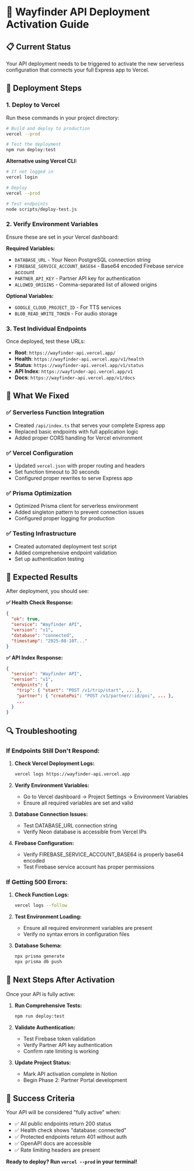 # 🚀 Wayfinder API Deployment Activation Guide

## 📋 **Current Status**
Your API deployment needs to be triggered to activate the new serverless configuration that connects your full Express app to Vercel.

## 🔧 **Deployment Steps**

### 1. Deploy to Vercel
Run these commands in your project directory:

```bash
# Build and deploy to production
vercel --prod

# Test the deployment
npm run deploy:test
```

**Alternative using Vercel CLI:**
```bash
# If not logged in
vercel login

# Deploy
vercel --prod

# Test endpoints
node scripts/deploy-test.js
```

### 2. Verify Environment Variables
Ensure these are set in your Vercel dashboard:

**Required Variables:**
- `DATABASE_URL` - Your Neon PostgreSQL connection string
- `FIREBASE_SERVICE_ACCOUNT_BASE64` - Base64 encoded Firebase service account
- `PARTNER_API_KEY` - Partner API key for authentication
- `ALLOWED_ORIGINS` - Comma-separated list of allowed origins

**Optional Variables:**
- `GOOGLE_CLOUD_PROJECT_ID` - For TTS services
- `BLOB_READ_WRITE_TOKEN` - For audio storage

### 3. Test Individual Endpoints

Once deployed, test these URLs:

- **Root**: `https://wayfinder-api.vercel.app/`
- **Health**: `https://wayfinder-api.vercel.app/v1/health`
- **Status**: `https://wayfinder-api.vercel.app/v1/status`
- **API Index**: `https://wayfinder-api.vercel.app/v1`
- **Docs**: `https://wayfinder-api.vercel.app/v1/docs`

## 🧪 **What We Fixed**

### ✅ **Serverless Function Integration**
- Created `/api/index.ts` that serves your complete Express app
- Replaced basic endpoints with full application logic
- Added proper CORS handling for Vercel environment

### ✅ **Vercel Configuration**
- Updated `vercel.json` with proper routing and headers
- Set function timeout to 30 seconds
- Configured proper rewrites to serve Express app

### ✅ **Prisma Optimization**
- Optimized Prisma client for serverless environment
- Added singleton pattern to prevent connection issues
- Configured proper logging for production

### ✅ **Testing Infrastructure**
- Created automated deployment test script
- Added comprehensive endpoint validation
- Set up authentication testing

## 🎯 **Expected Results**

After deployment, you should see:

**✅ Health Check Response:**
```json
{
  "ok": true,
  "service": "Wayfinder API",
  "version": "v1",
  "database": "connected",
  "timestamp": "2025-08-10T..."
}
```

**✅ API Index Response:**
```json
{
  "service": "Wayfinder API",
  "version": "v1",
  "endpoints": {
    "trip": { "start": "POST /v1/trip/start", ... },
    "partner": { "createPoi": "POST /v1/partner/:id/poi", ... },
    ...
  }
}
```

## 🔍 **Troubleshooting**

### If Endpoints Still Don't Respond:

1. **Check Vercel Deployment Logs:**
   ```bash
   vercel logs https://wayfinder-api.vercel.app
   ```

2. **Verify Environment Variables:**
   - Go to Vercel dashboard → Project Settings → Environment Variables
   - Ensure all required variables are set and valid

3. **Database Connection Issues:**
   - Test DATABASE_URL connection string
   - Verify Neon database is accessible from Vercel IPs

4. **Firebase Configuration:**
   - Verify FIREBASE_SERVICE_ACCOUNT_BASE64 is properly base64 encoded
   - Test Firebase service account has proper permissions

### If Getting 500 Errors:

1. **Check Function Logs:**
   ```bash
   vercel logs --follow
   ```

2. **Test Environment Loading:**
   - Ensure all required environment variables are present
   - Verify no syntax errors in configuration files

3. **Database Schema:**
   ```bash
   npx prisma generate
   npx prisma db push
   ```

## 📱 **Next Steps After Activation**

Once your API is fully active:

1. **Run Comprehensive Tests:**
   ```bash
   npm run deploy:test
   ```

2. **Validate Authentication:**
   - Test Firebase token validation
   - Verify Partner API key authentication
   - Confirm rate limiting is working

3. **Update Project Status:**
   - Mark API activation complete in Notion
   - Begin Phase 2: Partner Portal development

## 🎉 **Success Criteria**

Your API will be considered "fully active" when:
- ✅ All public endpoints return 200 status
- ✅ Health check shows "database: connected"
- ✅ Protected endpoints return 401 without auth
- ✅ OpenAPI docs are accessible
- ✅ Rate limiting headers are present

**Ready to deploy? Run `vercel --prod` in your terminal!**
